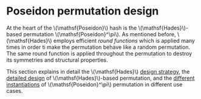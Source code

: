 # Poseidon permutation design

At the heart of the \\(\mathsf{Poseidon}\\) hash is the \\(\mathsf{Hades}\\)-based permutation \\(\mathsf{Poseidon}^\pi\\). As mentioned before, \\(\mathsf{Hades}\\) employs efficient *round functions* which is applied many times in order ti make the permutation behave like a random permutation. The same round function is applied throughout the permutation to destroy its symmetries and structural properties.

This section explains in detail the \\(\mathsf{Hades}\\) [design strategy](./hades-design-strategy.md), the [detailed design](./hades-based-design.md) of \\(\mathsf{Hades}\\)-based permutation, and the [different instantiations](./concrete-poseidon-instantiation.md) of \\(\mathsf{Poseidon}^\pi\\) permutation in different use cases.